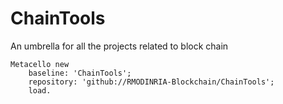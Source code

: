 # ChainTools
An umbrella for all the projects related to block chain


```
Metacello new
    baseline: 'ChainTools';
    repository: 'github://RMODINRIA-Blockchain/ChainTools';
    load.
``` 
